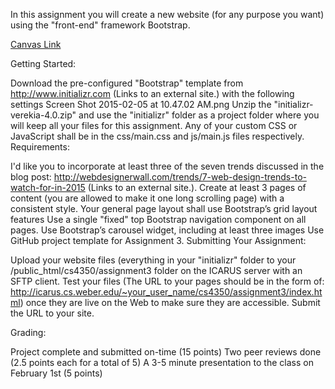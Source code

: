 In this assignment you will create a new website (for any purpose you want) using the "front-end" framework Bootstrap.

[Canvas Link](https://weber.instructure.com/courses/387118/assignments/2456766)

Getting Started:

Download the pre-configured "Bootstrap" template from http://www.initializr.com (Links to an external site.) with the following settings
Screen Shot 2015-02-05 at 10.47.02 AM.png
Unzip the "initializr-verekia-4.0.zip" and use the "initializr" folder as a project folder where you will keep all your files for this assignment.
Any of your custom CSS or JavaScript shall be in the css/main.css and js/main.js files respectively.
Requirements:

I'd like you to incorporate at least three of the seven trends discussed in the blog post: http://webdesignerwall.com/trends/7-web-design-trends-to-watch-for-in-2015 (Links to an external site.).
Create at least 3 pages of content (you are allowed to make it one long scrolling page) with a consistent style.
Your general page layout shall use Bootstrap’s grid layout features
Use a single "fixed" top Bootstrap navigation component on all pages.
Use Bootstrap’s carousel widget, including at least three images
Use GitHub project template for Assignment 3.
Submitting Your Assignment:

Upload your website files (everything in your "initializr" folder to your /public_html/cs4350/assignment3 folder on the ICARUS server with an SFTP client. Test your files (The URL to your pages should be in the form of: http://icarus.cs.weber.edu/~your_user_name/cs4350/assignment3/index.html) once they are live on the Web to make sure they are accessible. Submit the URL to your site.

Grading:

Project complete and submitted on-time (15 points)
Two peer reviews done (2.5 points each for a total of 5)
A 3-5 minute presentation to the class on February 1st (5 points)

